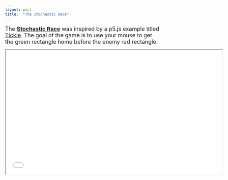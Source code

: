 ```yaml
---
layout: post
title:  "The Stochastic Race"
---
```


<font size="4"> <p>
    The <a href="https://github.com/kamuda1/stochastic-race" target="_blank"><strong>Stochastic Race</strong></a> was inspired by a p5.js example titled <a href="https://p5js.org/examples/interaction-tickle.html" target="_blank">Tickle</a>. The goal of the game is to use your mouse to get the green rectangle home before the enemy red rectangle. 
    </p>
    
<iframe src="../../stochastic_race/index.html" width="705px" height="407px"></iframe>   

